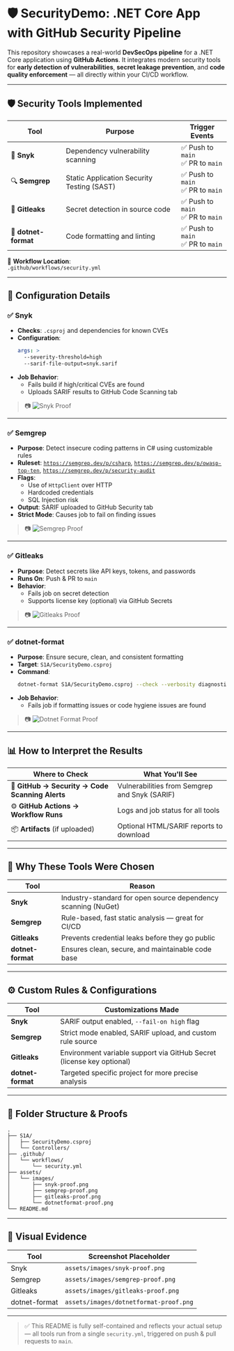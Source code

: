 # 🛡️ SecurityDemo: .NET Core App with GitHub Security Pipeline

This repository showcases a real-world **DevSecOps pipeline** for a .NET Core application using **GitHub Actions**. It integrates modern security tools for **early detection of vulnerabilities**, **secret leakage prevention**, and **code quality enforcement** — all directly within your CI/CD workflow.

---

## 🛡️ Security Tools Implemented

| Tool             | Purpose                               | Trigger Events              |
|------------------|----------------------------------------|-----------------------------|
| 🧪 **Snyk**         | Dependency vulnerability scanning      | ✅ Push to `main`<br>✅ PR to `main` |
| 🔍 **Semgrep**      | Static Application Security Testing (SAST) | ✅ Push to `main`<br>✅ PR to `main` |
| 🔐 **Gitleaks**     | Secret detection in source code        | ✅ Push to `main`<br>✅ PR to `main` |
| 🧹 **dotnet-format**| Code formatting and linting            | ✅ Push to `main`<br>✅ PR to `main` |

📂 **Workflow Location**:  
`.github/workflows/security.yml`

---

## 🔧 Configuration Details

### ✅ **Snyk**

- **Checks**: `.csproj` and dependencies for known CVEs
- **Configuration**:
  ```yaml
  args: >
    --severity-threshold=high
    --sarif-file-output=snyk.sarif
  ```
- **Job Behavior**:
  - Fails build if high/critical CVEs are found
  - Uploads SARIF results to GitHub Code Scanning tab

> 📷 ![Snyk Proof](assets/images/snyk-proof.png)

---

### ✅ **Semgrep**

- **Purpose**: Detect insecure coding patterns in C# using customizable rules
- **Ruleset**: [`https://semgrep.dev/p/csharp`](https://semgrep.dev/p/csharp), [`https://semgrep.dev/p/owasp-top-ten`](https://semgrep.dev/p/owasp-top-ten), [`https://semgrep.dev/p/security-audit`](https://semgrep.dev/p/security-audit)
- **Flags**:
  - Use of `HttpClient` over HTTP
  - Hardcoded credentials
  - SQL Injection risk
- **Output**: SARIF uploaded to GitHub Security tab
- **Strict Mode**: Causes job to fail on finding issues

> 📷 ![Semgrep Proof](assets/images/semgrep-proof.png)

---

### ✅ **Gitleaks**

- **Purpose**: Detect secrets like API keys, tokens, and passwords
- **Runs On**: Push & PR to `main`
- **Behavior**:
  - Fails job on secret detection
  - Supports license key (optional) via GitHub Secrets

> 📷 ![Gitleaks Proof](assets/images/gitleaks-proof.png)

---

### ✅ **dotnet-format**

- **Purpose**: Ensure secure, clean, and consistent formatting
- **Target**: `S1A/SecurityDemo.csproj`
- **Command**:
  ```bash
  dotnet-format S1A/SecurityDemo.csproj --check --verbosity diagnostic
  ```
- **Job Behavior**:
  - Fails job if formatting issues or code hygiene issues are found

> 📷 ![Dotnet Format Proof](assets/images/dotnetformat-proof.png)

---

## 📊 How to Interpret the Results

| Where to Check                               | What You'll See                                |
|----------------------------------------------|-------------------------------------------------|
| 🔐 **GitHub → Security → Code Scanning Alerts** | Vulnerabilities from Semgrep and Snyk (SARIF)   |
| ⚙️ **GitHub Actions → Workflow Runs**           | Logs and job status for all tools               |
| 📦 **Artifacts** (if uploaded)                 | Optional HTML/SARIF reports to download         |

---

## 🧠 Why These Tools Were Chosen

| Tool           | Reason                                                                 |
|----------------|------------------------------------------------------------------------|
| **Snyk**       | Industry-standard for open source dependency scanning (NuGet)          |
| **Semgrep**    | Rule-based, fast static analysis — great for CI/CD                     |
| **Gitleaks**   | Prevents credential leaks before they go public                        |
| **dotnet-format** | Ensures clean, secure, and maintainable code base                    |

---

## ⚙️ Custom Rules & Configurations

| Tool           | Customizations Made                                                   |
|----------------|------------------------------------------------------------------------|
| **Snyk**       | SARIF output enabled, `--fail-on high` flag                           |
| **Semgrep**    | Strict mode enabled, SARIF upload, and custom rule source             |
| **Gitleaks**   | Environment variable support via GitHub Secret (license key optional) |
| **dotnet-format** | Targeted specific project for more precise analysis                   |

---

## 📁 Folder Structure & Proofs

```
.
├── S1A/
│   ├── SecurityDemo.csproj
│   └── Controllers/
├── .github/
│   └── workflows/
│       └── security.yml
├── assets/
│   └── images/
│       ├── snyk-proof.png
│       ├── semgrep-proof.png
│       ├── gitleaks-proof.png
│       └── dotnetformat-proof.png
└── README.md
```

---

## 📸 Visual Evidence

| Tool         | Screenshot Placeholder                                  |
|--------------|----------------------------------------------------------|
| Snyk         | `assets/images/snyk-proof.png`                          |
| Semgrep      | `assets/images/semgrep-proof.png`                       |
| Gitleaks     | `assets/images/gitleaks-proof.png`                      |
| dotnet-format| `assets/images/dotnetformat-proof.png`                  |

---

> ✅ This README is fully self-contained and reflects your actual setup — all tools run from a single `security.yml`, triggered on push & pull requests to `main`.